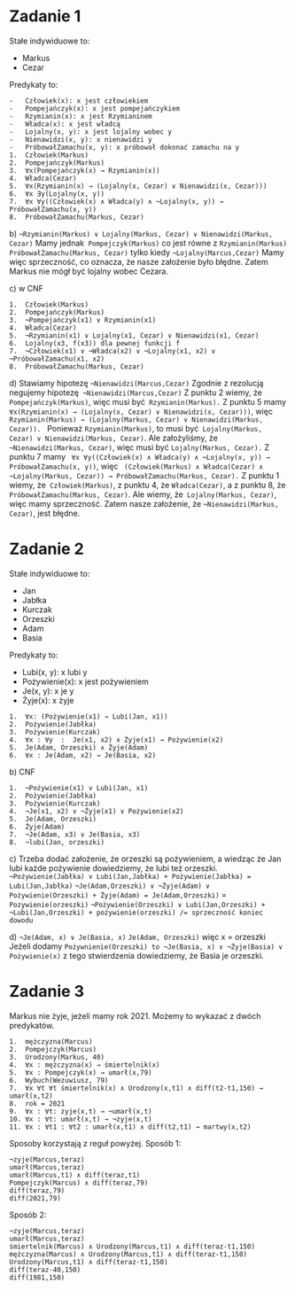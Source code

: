 

# Zadanie 1

Stałe indywiduowe to:

-   Markus
-   Cezar

Predykaty to:
```
-   Człowiek(x): x jest człowiekiem
-   Pompejańczyk(x): x jest pompejańczykiem
-   Rzymianin(x): x jest Rzymianinem
-   Władca(x): x jest władcą
-   Lojalny(x, y): x jest lojalny wobec y
-   Nienawidzi(x, y): x nienawidzi y
-   PróbowałZamachu(x, y): x próbował dokonać zamachu na y
1.  Człowiek(Markus)
2.  Pompejańczyk(Markus)
3.  ∀x(Pompejańczyk(x) → Rzymianin(x))
4.  Władca(Cezar)
5.  ∀x(Rzymianin(x) → (Lojalny(x, Cezar) ∨ Nienawidzi(x, Cezar)))
6.  ∀x ∃y(Lojalny(x, y))
7.  ∀x ∀y((Człowiek(x) ∧ Władca(y) ∧ ¬Lojalny(x, y)) → PróbowałZamachu(x, y))
8.  PróbowałZamachu(Markus, Cezar)
```
b) 
```¬Rzymianin(Markus) ∨ Lojalny(Markus, Cezar) ∨ Nienawidzi(Markus, Cezar)```
Mamy jednak``` Pompejczyk(Markus)``` co jest równe z ```Rzymianin(Markus)```
```PróbowałZamachu(Markus, Cezar)``` tylko kiedy ```¬Lojalny(Marcus,Cezar)```
Mamy więc sprzeczność, co oznacza, że nasze założenie było błędne. Zatem Markus nie mógł być lojalny wobec Cezara.

c) w CNF
```
1.  Człowiek(Markus)
2.  Pompejańczyk(Markus)
3.  ¬Pompejańczyk(x1) ∨ Rzymianin(x1)
4.  Władca(Cezar)
5.  ¬Rzymianin(x1) ∨ Lojalny(x1, Cezar) ∨ Nienawidzi(x1, Cezar)
6.  Lojalny(x3, f(x3)) dla pewnej funkcji f
7.  ¬Człowiek(x1) ∨ ¬Władca(x2) ∨ ¬Lojalny(x1, x2) ∨ ¬PróbowałZamachu(x1, x2)
8.  PróbowałZamachu(Markus, Cezar)
```
d)
Stawiamy hipotezę ```¬Nienawidzi(Marcus,Cezar)```
Zgodnie z rezolucją negujemy hipotezę``` ¬Nienawidzi(Marcus,Cezar)```
Z punktu 2 wiemy, że ```Pompejańczyk(Markus)```, więc musi być``` Rzymianin(Markus).```
Z punktu 5 mamy ```∀x(Rzymianin(x) → (Lojalny(x, Cezar) ∨ Nienawidzi(x, Cezar)))```,
 więc
  ```Rzymianin(Markus) → (Lojalny(Markus, Cezar) ∨ Nienawidzi(Markus, Cezar)). ```
Ponieważ
 ```Rzymianin(Markus)```, to musi być``` Lojalny(Markus, Cezar) ∨ Nienawidzi(Markus, Cezar)```.
 Ale założyliśmy, że ```¬Nienawidzi(Markus, Cezar)```, więc musi być ```Lojalny(Markus, Cezar).```
Z punktu 7 mamy
``` ∀x ∀y((Człowiek(x) ∧ Władca(y) ∧ ¬Lojalny(x, y)) → PróbowałZamachu(x, y))```, 
więc
``` (Człowiek(Markus) ∧ Władca(Cezar) ∧ ¬Lojalny(Markus, Cezar)) → PróbowałZamachu(Markus, Cezar).```
 Z punktu 1 wiemy, że``` Człowiek(Markus)```, 
 z punktu 4, że ```Władca(Cezar)```, 
 a z punktu 8, że ```PróbowałZamachu(Markus, Cezar)```.
 Ale wiemy, że``` Lojalny(Markus, Cezar)```, więc mamy sprzeczność.
 Zatem nasze założenie, że ```¬Nienawidzi(Markus, Cezar)```, jest błędne.

# Zadanie 2
Stałe indywiduowe to:

-   Jan
-   Jabłka
-   Kurczak
-   Orzeszki
-   Adam
-   Basia

Predykaty to:
-   Lubi(x, y): x lubi y
-   Pożywienie(x): x jest pożywieniem
-   Je(x, y): x je y
-   Żyje(x): x żyje


```
1.  ∀x: (Pożywienie(x1) → Lubi(Jan, x1))
2.  Pożywienie(Jabłka)
3.  Pożywienie(Kurczak)
4.  ∀x : ∀y  :  Je(x1, x2) ∧ Żyje(x1) → Pożywienie(x2)
5.  Je(Adam, Orzeszki) ∧ Żyje(Adam)
6.  ∀x : Je(Adam, x2) → Je(Basia, x2)
```
b) CNF
```
1.  ¬Pożywienie(x1) ∨ Lubi(Jan, x1)
2.  Pożywienie(Jabłka)
3.  Pożywienie(Kurczak)
4.  ¬Je(x1, x2) ∨ ¬Żyje(x1) ∨ Pożywienie(x2)
5.  Je(Adam, Orzeszki)
6.  Żyje(Adam)
7.  ¬Je(Adam, x3) ∨ Je(Basia, x3)
8.  ¬lubi(Jan, orzeszki)
```
c)
Trzeba dodać założenie, że orzeszki są pożywieniem, a wiedząc że Jan lubi każde pożywienie dowiedziemy, że lubi też orzeszki.
```¬Pożywienie(Jabłka) ∨ Lubi(Jan,Jabłka) + Pożywienie(Jabłka) = Lubi(Jan,Jabłka)```
```¬Je(Adam,Orzeszki) ∨ ¬Żyje(Adam) ∨ Pożywienie(Orzeszki) + Żyje(Adam) = Je(Adam,Orzeszki)``` = ```Pozywienie(orzeszki)```
```¬Pożywienie(Orzeszki) ∨ Lubi(Jan,Orzeszki) + ¬Lubi(Jan,Orzeszki) + pożywienie(orzeszki) /= sprzeczność koniec dowodu```


d)
```¬Je(Adam, x) ∨ Je(Basia, x)```
```Je(Adam, Orzeszki)``` więc x = orzeszki
Jeżeli dodamy ```Pożywnienie(Orzeszki) to ¬Je(Basia, x) ∨ ¬Żyje(Basia) ∨ Pożywienie(x)``` z tego stwierdzenia dowiedziemy, że Basia je orzeszki.


# Zadanie 3
Markus nie żyje, jeżeli mamy rok 2021. Możemy to wykazać z dwóch predykatów. 
```
1.  mężczyzna(Marcus)
2.  Pompejczyk(Marcus)
3.  Urodzony(Markus, 40)
4.  ∀x : mężczyzna(x) → śmiertelnik(x)
5.  ∀x : Pompejczyk(x) → umarł(x,79)
6.  Wybuch(Wezuwiusz, 79)
7.  ∀x ∀t ∀t śmiertelnik(x) ∧ Urodzony(x,t1) ∧ diff(t2-t1,150) → umarł(x,t2)
8.  rok = 2021
9.  ∀x : ∀t: zyje(x,t) → ¬umarł(x,t)
10. ∀x : ∀t: umarł(x,t) → ¬zyje(x,t)
11. ∀x : ∀t1 : ∀t2 : umarł(x,t1) ∧ diff(t2,t1) → martwy(x,t2)
```
Sposoby korzystają z reguł powyżej.
Sposób 1:
```
¬zyje(Marcus,teraz)
umarł(Marcus,teraz)
umarł(Marcus,t1) ∧ diff(teraz,t1)
Pompejczyk(Marcus) ∧ diff(teraz,79)
diff(teraz,79)
diff(2021,79)
```
Sposób 2:
```
¬zyje(Marcus,teraz)
umarł(Marcus,teraz)
śmiertelnik(Marcus) ∧ Urodzony(Marcus,t1) ∧ diff(teraz-t1,150)
mężczyzna(Marcus) ∧ Urodzony(Marcus,t1) ∧ diff(teraz-t1,150)
Urodzony(Marcus,t1) ∧ diff(teraz-t1,150)
diff(teraz-40,150)
diff(1981,150)
```
